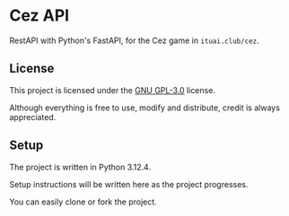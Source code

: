 # Cez API

RestAPI with Python's FastAPI, for the Cez game in `ituai.club/cez`.

## License

This project is licensed under the [GNU GPL-3.0](https://github.com/ErtyumPX/hashiwokakero/blob/main/LICENSE) license.

Although everything is free to use, modify and distribute, credit is always appreciated.

## Setup

The project is written in Python 3.12.4.

Setup instructions will be written here as the project progresses.

You can easily clone or fork the project.
